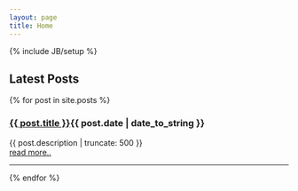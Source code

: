 ```yaml
---
layout: page
title: Home
---
```

{% include JB/setup %}

<h2>Latest Posts</h2>

{% for post in site.posts %}
<div class="post">
    <h3><a href="{{ BASE_PATH }}{{ post.url }}">{{ post.title }}</a><span class="date">{{ post.date | date_to_string }}</span></h3>
  {{ post.description | truncate: 500 }}

  <div class="more">
    <a href="{{ BASE_PATH }}{{ post.url }}" class="btn">read more..</a>
  </div>
</div>
<hr/>
{% endfor %}